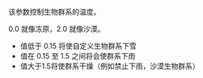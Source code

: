 该参数控制生物群系的温度。

0.0 就像冻原，2.0 就像沙漠。

* 值低于 0.15 将使自定义生物群系下雪
* 值在 0.15 至 1.5 之间将会使群系下雨
* 值大于1.5将使群系干燥（例如禁止下雨，沙漠生物群系）